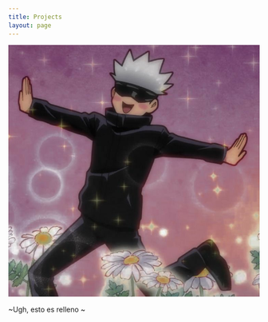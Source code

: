 ```yaml
---
title: Projects
layout: page
---
```


![Jujutsu](/assets/images/Jujutsu.JPG)

~Ugh, esto es relleno ~
